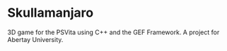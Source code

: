 # Skullamanjaro
3D game for the PSVita using C++ and the GEF Framework.
A project for Abertay University.
